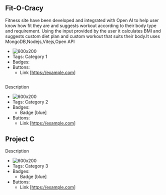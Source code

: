 ## Fit-O-Cracy
Fitness site have been developed and integrated with Open AI to help user know how fit they are and suggests workout according to their body type and requirement. Using the input provided by the user it calculates BMI and suggests custom diet plan and custom workout that suits their body.It uses MongoDB,Nodejs,Vitejs,Open API
- ![600x200](https://via.placeholder.com/600x200)
- Tags: Category 1
- Badges:
- Buttons:
  - Link [https://example.com]

## 
Description
- ![600x200](https://via.placeholder.com/600x200)
- Tags: Category 2
- Badges:
  - Badge [blue]
- Buttons:
  - Link [https://example.com]

## Project C
Description
- ![600x200](https://via.placeholder.com/600x200)
- Tags: Category 3
- Badges:
  - Badge [blue]
- Buttons:
  - Link [https://example.com]
